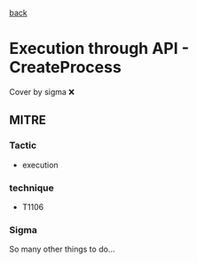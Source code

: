 [back](../index.md)
# Execution through API - CreateProcess
Cover by sigma :x: 

## MITRE
### Tactic
  - execution

### technique
  - T1106

### Sigma

 So many other things to do...